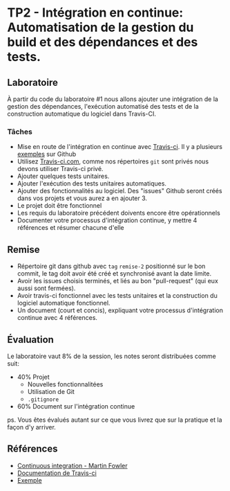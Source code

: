 # TP2 - Intégration en continue: Automatisation de la gestion du build et des dépendances et des tests.

## Laboratoire

À partir du code du laboratoire #1 nous allons ajouter une intégration de la
gestion des dépendances, l'exécution automatisé des tests et de la construction
automatique du logiciel dans Travis-CI.


### Tâches

- Mise en route de l'intégration en continue avec [Travis-ci](https://travis-ci.com/glo2003).
    Il y a plusieurs [exemples](https://github.com/travis-ci/travis.rb) sur Github
- Utilisez [Travis-ci.com][travis], comme nos répertoires `git` sont privés nous
    devons utiliser Travis-ci privé.
- Ajouter quelques tests unitaires.
- Ajouter l'exécution des tests unitaires automatiques.
- Ajouter des fonctionnalités au logiciel. Des "issues" Github seront créés dans
    vos projets et vous aurez a en ajouter 3.
- Le projet doit être fonctionnel
- Les requis du laboratoire précédent doivents encore être opérationnels
- Documenter votre processus d'intégration continue, y mettre 4 références et
   résumer chacune d'elle

## Remise

- Répertoire git dans github avec `tag` `remise-2` positionné sur le bon commit,
    le tag doit avoir été créé et synchronisé avant la date limite.
- Avoir les issues choisis terminés, et liés au bon "pull-request" (qui eux
    aussi sont fermées).
- Avoir travis-ci fonctionnel avec les tests unitaires et la construction du
    logiciel automatique fonctionnel.
- Un document (court et concis), expliquant votre processus
  d'intégration continue avec 4 références.

## Évaluation

Le laboratoire vaut 8% de la session, les notes seront distribuées comme suit:

- 40% Projet
  - Nouvelles fonctionnalitées
  - Utilisation de Git
  - `.gitignore`
- 60% Document sur l'intégration continue

ps. Vous êtes évalués autant sur ce que vous livrez que sur la pratique et la façon
d'y arriver.

## Références

- [Continuous integration - Martin Fowler](http://www.martinfowler.com/articles/continuousIntegration.html)
- [Documentation de Travis-ci](https://docs.travis-ci.com/)
- [Exemple](https://github.com/glo2003/project-dashboard-frontend)

[travis]:https://travis-ci.com/
